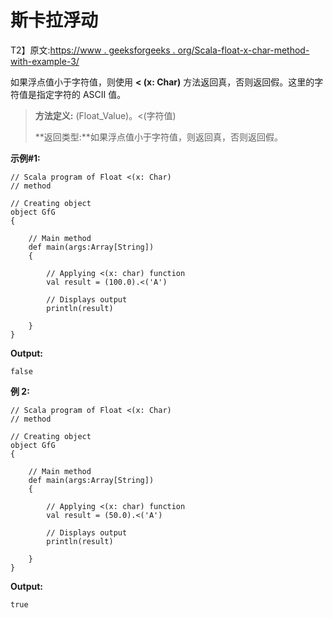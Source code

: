 # 斯卡拉浮动

T2】原文:[https://www . geeksforgeeks . org/Scala-float-x-char-method-with-example-3/](https://www.geeksforgeeks.org/scala-float-x-char-method-with-example-3/)

如果浮点值小于字符值，则使用 **< (x: Char)** 方法返回真，否则返回假。这里的字符值是指定字符的 ASCII 值。

> **方法定义:** (Float_Value)。<(字符值)
> 
> **返回类型:**如果浮点值小于字符值，则返回真，否则返回假。

**示例#1:**

```
// Scala program of Float <(x: Char)
// method

// Creating object
object GfG
{ 

    // Main method
    def main(args:Array[String])
    {

        // Applying <(x: char) function
        val result = (100.0).<('A')

        // Displays output
        println(result)

    }
} 
```

**Output:**

```
false

```

**例 2:**

```
// Scala program of Float <(x: Char)
// method

// Creating object
object GfG
{ 

    // Main method
    def main(args:Array[String])
    {

        // Applying <(x: char) function
        val result = (50.0).<('A')

        // Displays output
        println(result)

    }
} 
```

**Output:**

```
true

```